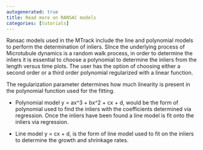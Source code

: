 ```yaml
---
autogenerated: true
title: Read more on RANSAC models
categories: [tutorials]
---
```


Ransac models used in the MTrack include the line and polynomial models to perform the determination of inliers. SInce the underlying process of Microtubule dynamics is a random walk process, in order to determine the inliers it is essential to choose a polynomial to determine the inliers from the length versus time plots. The user has the option of choosing either a second order or a third order polynomial regularized with a linear function.

The regularization parameter determines how much linearity is present in the polynomial function used for the fitting.

-   Polynomial model y = ax^3 + bx^2 + cx + d, would be the form of polynomial used to find the inliers with the coefficients determined via regression. Once the inliers have been found a line model is fit onto the inliers via regression.

<!-- -->

-   Line model y = cx + d, is the form of line model used to fit on the inliers to determine the growth and shrinkage rates.

